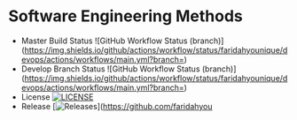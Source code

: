 # Software Engineering Methods
* Master Build Status ![GitHub Workflow Status (branch)](https://img.shields.io/github/actions/workflow/status/faridahyounique/devops/actions/workflows/main.yml?branch=<master branch>)
* Develop Branch Status ![GitHub Workflow Status (branch)](https://img.shields.io/github/actions/workflow/status/faridahyounique/devops/actions/workflows/main.yml?branch=<develop branch>)
* License [![LICENSE](https://img.shields.io/github/license/faridahyounique/devops.svg?style=flat-square)](https://github.com/faridahyounique/devops/blob/master/LICENSE)
* Release [![Releases](https://img.shields.io/github/release/faridahyounique/devops/all.svg?style=flat-square)](https://github.com/faridahyou 